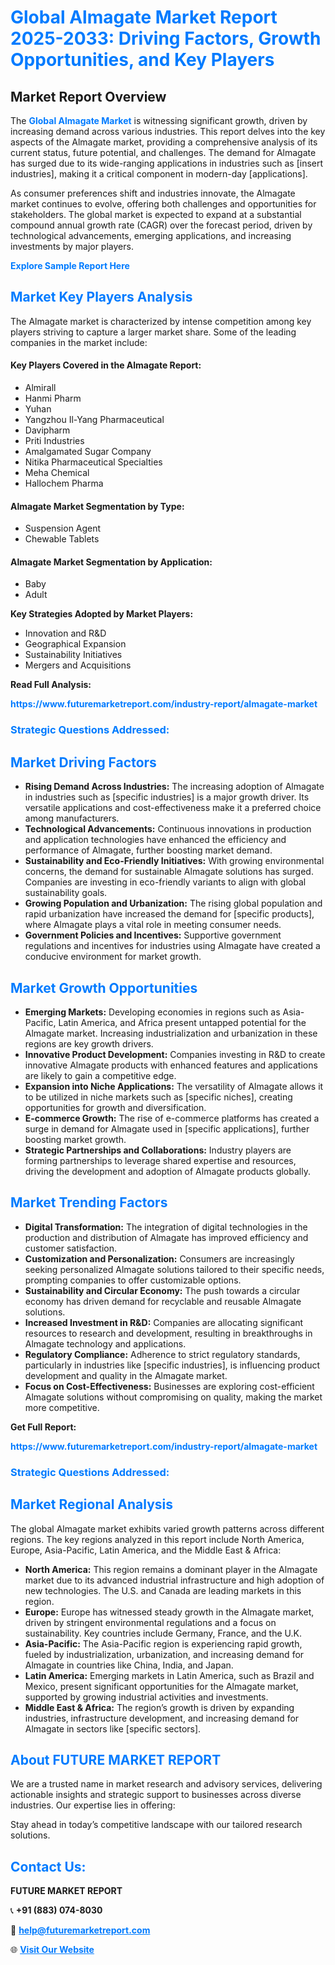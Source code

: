 <h1 style="color: #007BFF;">Global Almagate Market Report 2025-2033: Driving Factors, Growth Opportunities, and Key Players</h1>

<section id="overview">
<h2>Market Report Overview</h2>
<p>The <a href="https://www.futuremarketreport.com/industry-report/almagate-market" style="color: #007BFF; text-decoration: none;"><strong>Global Almagate Market</strong></a> is witnessing significant growth, driven by increasing demand across various industries. This report delves into the key aspects of the Almagate market, providing a comprehensive analysis of its current status, future potential, and challenges. The demand for Almagate has surged due to its wide-ranging applications in industries such as [insert industries], making it a critical component in modern-day [applications].</p>
<p>As consumer preferences shift and industries innovate, the Almagate market continues to evolve, offering both challenges and opportunities for stakeholders. The global market is expected to expand at a substantial compound annual growth rate (CAGR) over the forecast period, driven by technological advancements, emerging applications, and increasing investments by major players.</p>
</section>

<section id="overview">
<p><a href="https://www.futuremarketreport.com/request-sample/reportId=91028" style="color: #007BFF; text-decoration: none;"><strong>Explore Sample Report Here</strong></a></p>
</section>

<section id="key-players">
<h2 style="color: #007BFF;">Market Key Players Analysis</h2>
<p>The Almagate market is characterized by intense competition among key players striving to capture a larger market share. Some of the leading companies in the market include:</p>
<h4>Key Players Covered in the Almagate Report:</h4>
<ul><li>Almirall</li><li>Hanmi Pharm</li><li>Yuhan</li><li>Yangzhou Il-Yang Pharmaceutical</li><li>Davipharm</li><li>Priti Industries</li><li>Amalgamated Sugar Company</li><li>Nitika Pharmaceutical Specialties</li><li>Meha Chemical</li><li>Hallochem Pharma</li></ul>
<h4>Almagate Market Segmentation by Type:</h4>
<ul><li>Suspension Agent</li><li>Chewable Tablets</li></ul>

<h4>Almagate Market Segmentation by Application:</h4>
<ul><li>Baby</li><li>Adult</li></ul>
<p><strong>Key Strategies Adopted by Market Players:</strong></p>
<ul>
<li>Innovation and R&D</li>
<li>Geographical Expansion</li>
<li>Sustainability Initiatives</li>
<li>Mergers and Acquisitions</li>
</ul>
</section>

<section>
<p><strong>Read Full Analysis: </strong></p><a href="https://www.futuremarketreport.com/industry-report/almagate-market" style="color: #007BFF; text-decoration: none;"><strong>https://www.futuremarketreport.com/industry-report/almagate-market</strong></a>
<h3 style="color: #007BFF;">Strategic Questions Addressed:</h3>
</section>

<section id="driving-factors">
<h2 style="color: #007BFF;">Market Driving Factors</h2>
<ul>
<li><strong>Rising Demand Across Industries:</strong> The increasing adoption of Almagate in industries such as [specific industries] is a major growth driver. Its versatile applications and cost-effectiveness make it a preferred choice among manufacturers.</li>
<li><strong>Technological Advancements:</strong> Continuous innovations in production and application technologies have enhanced the efficiency and performance of Almagate, further boosting market demand.</li>
<li><strong>Sustainability and Eco-Friendly Initiatives:</strong> With growing environmental concerns, the demand for sustainable Almagate solutions has surged. Companies are investing in eco-friendly variants to align with global sustainability goals.</li>
<li><strong>Growing Population and Urbanization:</strong> The rising global population and rapid urbanization have increased the demand for [specific products], where Almagate plays a vital role in meeting consumer needs.</li>
<li><strong>Government Policies and Incentives:</strong> Supportive government regulations and incentives for industries using Almagate have created a conducive environment for market growth.</li>
</ul>
</section>

<section id="growth-opportunities">
<h2 style="color: #007BFF;">Market Growth Opportunities</h2>
<ul>
<li><strong>Emerging Markets:</strong> Developing economies in regions such as Asia-Pacific, Latin America, and Africa present untapped potential for the Almagate market. Increasing industrialization and urbanization in these regions are key growth drivers.</li>
<li><strong>Innovative Product Development:</strong> Companies investing in R&D to create innovative Almagate products with enhanced features and applications are likely to gain a competitive edge.</li>
<li><strong>Expansion into Niche Applications:</strong> The versatility of Almagate allows it to be utilized in niche markets such as [specific niches], creating opportunities for growth and diversification.</li>
<li><strong>E-commerce Growth:</strong> The rise of e-commerce platforms has created a surge in demand for Almagate used in [specific applications], further boosting market growth.</li>
<li><strong>Strategic Partnerships and Collaborations:</strong> Industry players are forming partnerships to leverage shared expertise and resources, driving the development and adoption of Almagate products globally.</li>
</ul>
</section>

<section id="trending-factors">
<h2 style="color: #007BFF;">Market Trending Factors</h2>
<ul>
<li><strong>Digital Transformation:</strong> The integration of digital technologies in the production and distribution of Almagate has improved efficiency and customer satisfaction.</li>
<li><strong>Customization and Personalization:</strong> Consumers are increasingly seeking personalized Almagate solutions tailored to their specific needs, prompting companies to offer customizable options.</li>
<li><strong>Sustainability and Circular Economy:</strong> The push towards a circular economy has driven demand for recyclable and reusable Almagate solutions.</li>
<li><strong>Increased Investment in R&D:</strong> Companies are allocating significant resources to research and development, resulting in breakthroughs in Almagate technology and applications.</li>
<li><strong>Regulatory Compliance:</strong> Adherence to strict regulatory standards, particularly in industries like [specific industries], is influencing product development and quality in the Almagate market.</li>
<li><strong>Focus on Cost-Effectiveness:</strong> Businesses are exploring cost-efficient Almagate solutions without compromising on quality, making the market more competitive.</li>
</ul>
</section>

<section>
<p><strong>Get Full Report: </strong></p><a href="https://www.futuremarketreport.com/industry-report/almagate-market" style="color: #007BFF; text-decoration: none;"><strong>https://www.futuremarketreport.com/industry-report/almagate-market</strong></a>
<h3 style="color: #007BFF;">Strategic Questions Addressed:</h3>
</section>


<section id="regional-analysis">
<h2 style="color: #007BFF;">Market Regional Analysis</h2>
<p>The global Almagate market exhibits varied growth patterns across different regions. The key regions analyzed in this report include North America, Europe, Asia-Pacific, Latin America, and the Middle East & Africa:</p>
<ul>
<li><strong>North America:</strong> This region remains a dominant player in the Almagate market due to its advanced industrial infrastructure and high adoption of new technologies. The U.S. and Canada are leading markets in this region.</li>
<li><strong>Europe:</strong> Europe has witnessed steady growth in the Almagate market, driven by stringent environmental regulations and a focus on sustainability. Key countries include Germany, France, and the U.K.</li>
<li><strong>Asia-Pacific:</strong> The Asia-Pacific region is experiencing rapid growth, fueled by industrialization, urbanization, and increasing demand for Almagate in countries like China, India, and Japan.</li>
<li><strong>Latin America:</strong> Emerging markets in Latin America, such as Brazil and Mexico, present significant opportunities for the Almagate market, supported by growing industrial activities and investments.</li>
<li><strong>Middle East & Africa:</strong> The region’s growth is driven by expanding industries, infrastructure development, and increasing demand for Almagate in sectors like [specific sectors].</li>
</ul>
</section>

<footer>
<h2 style="color: #007BFF;">About FUTURE MARKET REPORT</h2>
<p>We are a trusted name in market research and advisory services, delivering actionable insights and strategic support to businesses across diverse industries. Our expertise lies in offering:</p>

<p>Stay ahead in today’s competitive landscape with our tailored research solutions.</p>

<h2 style="color: #007BFF;">Contact Us:</h2>
<p><strong>FUTURE MARKET REPORT</strong></p>
<p>📞 <strong>+91 (883) 074-8030</strong></p>
<p>📧 <strong><a href="mailto:help@futuremarketreport.com" style="color: #007BFF;">help@futuremarketreport.com</a></strong></p>
<p>🌐 <strong><a href="https://www.futuremarketreport.com/" style="color: #007BFF;">Visit Our Website</a></strong></p>
</footer>